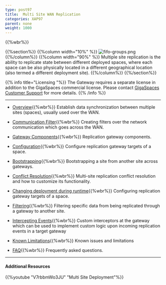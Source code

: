 ```yaml
---
type: post97
title:  Multi Site WAN Replication
categories: XAP97
parent: none
weight: 1000
---
```




{{%wbr%}}

{{%section%}}
{{%column width="10%" %}}
![fifo-groups.png](/attachment_files/subject/multisite.png)
{{%/column%}}
{{%column width="90%" %}}
Multiple site replication is the ability to replicate state between different deployed spaces, where each space can be also physically located in a different geographical location (also termed a different deployment site).
{{%/column%}}
{{%/section%}}

{{% info title="Licensing "%}}
The Gateway requires a separate license in addition to the GigaSpaces commercial license. Please contact [GigaSpaces Customer Support](http://www.gigaspaces.com/content/customer-support-services) for more details.
{{% /info %}}


<hr/>

- [Overview](./multi-site-replication-over-the-wan.html){{%wbr%}}
Establish data synchronization between multiple sites (spaces), usually used over the WAN.

- [Communication Filter](./communication-filter-over-the-wan-(ssl,zip).html){{%wbr%}}
Creating filters over the network communication which goes across the WAN.

- [Gateway Components](./replication-gateway-components.html){{%wbr%}}
Replication gateway components.

- [Configuration](./configuring-space-gateway-targets.html){{%wbr%}}
Configure replication gateway targets of a space.

- [Bootstrapping](./replication-gateway-bootstrapping-process.html){{%wbr%}}
Bootstrapping a site from another site across gateways.

- [Conflict Resolution](./multi-site-conflict-resolution.html){{%wbr%}}
Multi-site replication conflict resolution and how to customize its functionality.

- [Changing deployment during runtime](./changing-multi-site-deployment-during-runtime.html){{%wbr%}}
Configuring replication gateway targets of a space.

- [Filtering](./replication-gateway-filtering.html){{%wbr%}}
Filtering specific data from being replicated through a gateway to another site.

- [Intercepting Events](./intercepting-replication-events-at-the-gateway.html){{%wbr%}}
Custom interceptors at the gateway which can be used to implement custom logic upon incoming replication events in a target gateway

- [Known Limitations](./multi-site-replication-limitations.html){{%wbr%}}
Known issues and limitations

- [FAQ](/faq/multi-site-replication-over-the-wan-faq.html){{%wbr%}}
Frequently asked questions.

<hr/>

#### Additional Resources
{{%youtube "V7rbbmWo3JU"  "Multi Site Deployment"%}}








